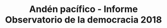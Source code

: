 ---
title: "Andén pacífico - Informe Observatorio de la democracia 2018"
embed: "https://player.vimeo.com/video/279875597?h=f968cfca7e297129684?h=b565a66a0a"
modal: 'andenpacifico'
image: "/assets/images/videos/video-thumbnail-03.jpg"
---